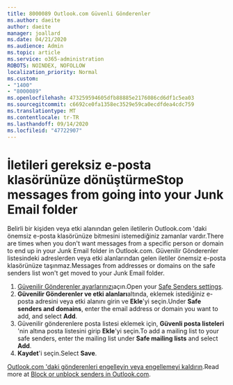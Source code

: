 ```yaml
---
title: 8000089 Outlook.com Güvenli Gönderenler
ms.author: daeite
author: daeite
manager: joallard
ms.date: 04/21/2020
ms.audience: Admin
ms.topic: article
ms.service: o365-administration
ROBOTS: NOINDEX, NOFOLLOW
localization_priority: Normal
ms.custom:
- "1400"
- "8000089"
ms.openlocfilehash: 473259594605dfb88885e2176086cd6df1c5ea03
ms.sourcegitcommit: c6692ce0fa1358ec3529e59ca0ecdfdea4cdc759
ms.translationtype: MT
ms.contentlocale: tr-TR
ms.lasthandoff: 09/14/2020
ms.locfileid: "47722907"
---
```

# <a name="stop-messages-from-going-into-your-junk-email-folder"></a><span data-ttu-id="d8f53-102">İletileri gereksiz e-posta klasörünüze dönüştürme</span><span class="sxs-lookup"><span data-stu-id="d8f53-102">Stop messages from going into your Junk Email folder</span></span>

<span data-ttu-id="d8f53-103">Belirli bir kişiden veya etki alanından gelen iletilerin Outlook.com 'daki önemsiz e-posta klasörünüze bitmesini istemediğiniz zamanlar vardır.</span><span class="sxs-lookup"><span data-stu-id="d8f53-103">There are times when you don't want messages from a specific person or domain to end up in your Junk Email folder in Outlook.com.</span></span> <span data-ttu-id="d8f53-104">Güvenilir Gönderenler listesindeki adreslerden veya etki alanlarından gelen iletiler önemsiz e-posta klasörünüze taşınmaz.</span><span class="sxs-lookup"><span data-stu-id="d8f53-104">Messages from addresses or domains on the safe senders list won't get moved to your Junk Email folder.</span></span>

1. <span data-ttu-id="d8f53-105">[Güvenilir Gönderenler ayarlarınızı](https://go.microsoft.com/fwlink/?linkid=2035804)açın.</span><span class="sxs-lookup"><span data-stu-id="d8f53-105">Open your [Safe Senders settings](https://go.microsoft.com/fwlink/?linkid=2035804).</span></span>
2. <span data-ttu-id="d8f53-106">**Güvenilir Gönderenler ve etki alanları**altında, eklemek istediğiniz e-posta adresini veya etki alanını girin ve **Ekle**'yi seçin.</span><span class="sxs-lookup"><span data-stu-id="d8f53-106">Under **Safe senders and domains**, enter the email address or domain you want to add, and select **Add**.</span></span>
3. <span data-ttu-id="d8f53-107">Güvenilir gönderenlere posta listesi eklemek için, **Güvenli posta listeleri** 'nin altına posta listesini girip **Ekle**'yi seçin.</span><span class="sxs-lookup"><span data-stu-id="d8f53-107">To add a mailing list to your safe senders, enter the mailing list under **Safe mailing lists** and select **Add**.</span></span>
4. <span data-ttu-id="d8f53-108">**Kaydet**'i seçin.</span><span class="sxs-lookup"><span data-stu-id="d8f53-108">Select **Save**.</span></span>

<span data-ttu-id="d8f53-109">[Outlook.com 'daki gönderenleri engelleyin veya engellemeyi kaldırın](https://support.office.com/article/afba1c94-77bb-4f50-8b85-057cf52f4d5e?wt.mc_id=Office_Outlook_com_Alchemy).</span><span class="sxs-lookup"><span data-stu-id="d8f53-109">Read more at [Block or unblock senders in Outlook.com](https://support.office.com/article/afba1c94-77bb-4f50-8b85-057cf52f4d5e?wt.mc_id=Office_Outlook_com_Alchemy).</span></span>